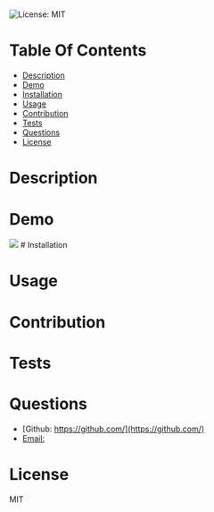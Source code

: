 # 
  ![License: MIT](https://img.shields.io/badge/License-MIT-yellow.svg)
# Table Of Contents
* [Description](#description)
* [Demo](*demo)
* [Installation](#installation)
* [Usage](#usage)
* [Contribution](#contribution)
* [Tests](#test)
* [Questions](#questions)
* [License](#license)
# Description

# Demo
<img src="assets/README.mp4" type="video/mp4"/>
# Installation

# Usage

# Contribution

# Tests

# Questions
* [Github: https://github.com/](https://github.com/)
* [Email: ](mailto:)
# License
MIT
